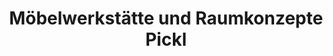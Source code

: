 ---
title: "Möbelwerkstätte und Raumkonzepte Pickl"
url: /nittendorf/moebelwerkstaette-und-raumkonzepte-pickl/
shop: Schreinerei
---